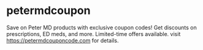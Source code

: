 # petermdcoupon
Save on Peter MD products with exclusive coupon codes! Get discounts on prescriptions, ED meds, and more. Limited-time offers available. visit https://petermdcouponcode.com for details.
